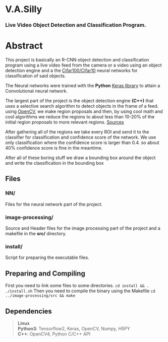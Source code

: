 
# V.A.Silly
<h3> Live Video Object Detection and Classification Program.</h3>

<h1> Abstract </h1>
This project is basically an R-CNN object detection and classification program using a live video feed from the  camera or a video using an object detection engine and a the <a href = 'https://www.cs.toronto.edu/~kriz/cifar.html'>Cifar100/Cifar10</a> neural networks for classification of said objects. <br>

The Neural networks were trained with the **Python** <a href='https://keras.io'> Keras library</a> to attain a Convolutional neural network. <br>

The largest part of the project is the object detection engine **(C++)** that uses a selective search algorithm to detect objects in the frame of a feed. using <a href='https://opencv.org/'> OpenCV</a>, we make region proposals and then, by using cool math and cool algorithms we reduce the regions to about less than 10-20% of the initial region proposals to more relevant regions. <a href='http://huppelen.nl/publications/selectiveSearchDraft.pdf'>Sources</a><br>

After gathering all of the regions we take every ROI and send it to the classifier for classification and confidence score of the network. We use only classification where the confidence score is larger than 0.4. so about 40% confidence score is fine in the meantime.<br>

After all of these boring stuff we draw a bounding box around the object and write the classification in the bounding box

## Files
<h3> NN/ </h3>
Files for the neural network part of the project.
<h3> image-processing/ </h3>
Source and Header files for the image processing part of the project and a makefile in the <b>src/</b> directory.
<h3> install/ </h3>
Script for preparing the executable files.


## Preparing and Compiling 
First you need to link some files to some directories.
`cd install && . ./install.sh`
Then you need to compile the binary using the Makefile
`cd ../image-processing/src && make` 

## Dependencies
>**Linux** <br>
>**Python3**: Tensorflow2, Keras, OpenCV, Numpy, H5PY <br>
>**C++**: OpenCV4, Python C/C++ API <br>

